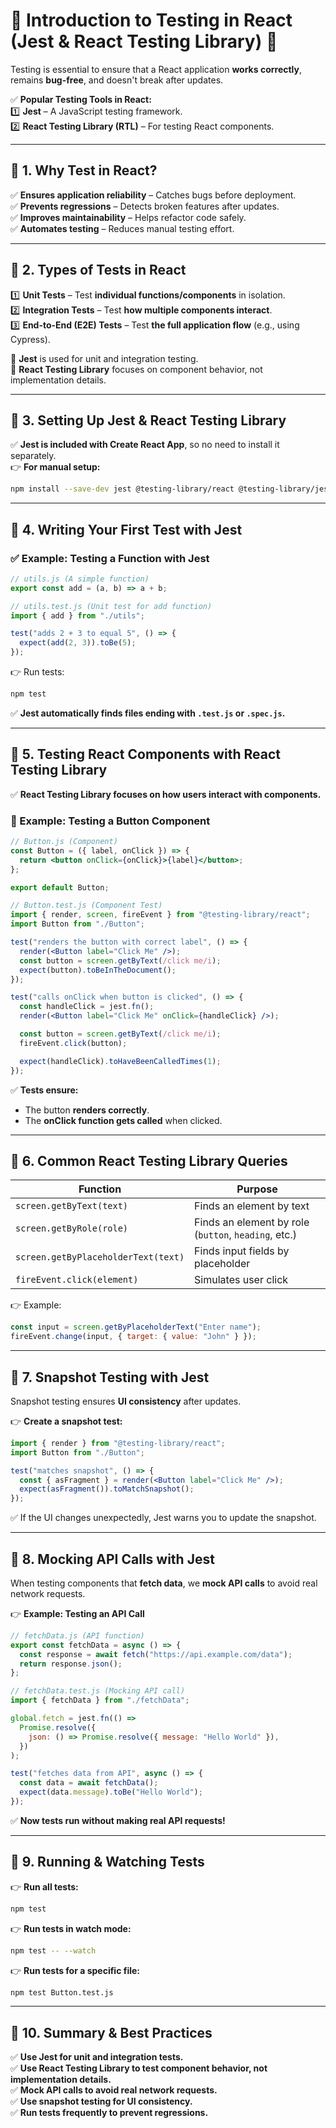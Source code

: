 # **🔹 Introduction to Testing in React (Jest & React Testing Library) 🚀**

Testing is essential to ensure that a React application **works correctly**, remains **bug-free**, and doesn't break after updates.

✅ **Popular Testing Tools in React:**  
1️⃣ **Jest** – A JavaScript testing framework.  
2️⃣ **React Testing Library (RTL)** – For testing React components.

---

## **🔹 1. Why Test in React?**

✅ **Ensures application reliability** – Catches bugs before deployment.  
✅ **Prevents regressions** – Detects broken features after updates.  
✅ **Improves maintainability** – Helps refactor code safely.  
✅ **Automates testing** – Reduces manual testing effort.

---

## **🔹 2. Types of Tests in React**

1️⃣ **Unit Tests** – Test **individual functions/components** in isolation.  
2️⃣ **Integration Tests** – Test **how multiple components interact**.  
3️⃣ **End-to-End (E2E) Tests** – Test **the full application flow** (e.g., using Cypress).

🔹 **Jest** is used for unit and integration testing.  
🔹 **React Testing Library** focuses on component behavior, not implementation details.

---

## **🔹 3. Setting Up Jest & React Testing Library**

✅ **Jest is included with Create React App**, so no need to install it separately.  
👉 **For manual setup:**

```sh
npm install --save-dev jest @testing-library/react @testing-library/jest-dom
```

---

## **🔹 4. Writing Your First Test with Jest**

### **✅ Example: Testing a Function with Jest**

```jsx
// utils.js (A simple function)
export const add = (a, b) => a + b;
```

```jsx
// utils.test.js (Unit test for add function)
import { add } from "./utils";

test("adds 2 + 3 to equal 5", () => {
  expect(add(2, 3)).toBe(5);
});
```

👉 Run tests:

```sh
npm test
```

✅ **Jest automatically finds files ending with `.test.js` or `.spec.js`.**

---

## **🔹 5. Testing React Components with React Testing Library**

✅ **React Testing Library focuses on how users interact with components.**

### **🔹 Example: Testing a Button Component**

```jsx
// Button.js (Component)
const Button = ({ label, onClick }) => {
  return <button onClick={onClick}>{label}</button>;
};

export default Button;
```

```jsx
// Button.test.js (Component Test)
import { render, screen, fireEvent } from "@testing-library/react";
import Button from "./Button";

test("renders the button with correct label", () => {
  render(<Button label="Click Me" />);
  const button = screen.getByText(/click me/i);
  expect(button).toBeInTheDocument();
});

test("calls onClick when button is clicked", () => {
  const handleClick = jest.fn();
  render(<Button label="Click Me" onClick={handleClick} />);

  const button = screen.getByText(/click me/i);
  fireEvent.click(button);

  expect(handleClick).toHaveBeenCalledTimes(1);
});
```

✅ **Tests ensure:**

- The button **renders correctly**.
- The **onClick function gets called** when clicked.

---

## **🔹 6. Common React Testing Library Queries**

| Function                            | Purpose                                              |
| ----------------------------------- | ---------------------------------------------------- |
| `screen.getByText(text)`            | Finds an element by text                             |
| `screen.getByRole(role)`            | Finds an element by role (`button`, `heading`, etc.) |
| `screen.getByPlaceholderText(text)` | Finds input fields by placeholder                    |
| `fireEvent.click(element)`          | Simulates user click                                 |

👉 Example:

```jsx
const input = screen.getByPlaceholderText("Enter name");
fireEvent.change(input, { target: { value: "John" } });
```

---

## **🔹 7. Snapshot Testing with Jest**

Snapshot testing ensures **UI consistency** after updates.

👉 **Create a snapshot test:**

```jsx
import { render } from "@testing-library/react";
import Button from "./Button";

test("matches snapshot", () => {
  const { asFragment } = render(<Button label="Click Me" />);
  expect(asFragment()).toMatchSnapshot();
});
```

✅ If the UI changes unexpectedly, Jest warns you to update the snapshot.

---

## **🔹 8. Mocking API Calls with Jest**

When testing components that **fetch data**, we **mock API calls** to avoid real network requests.

👉 **Example: Testing an API Call**

```jsx
// fetchData.js (API function)
export const fetchData = async () => {
  const response = await fetch("https://api.example.com/data");
  return response.json();
};
```

```jsx
// fetchData.test.js (Mocking API call)
import { fetchData } from "./fetchData";

global.fetch = jest.fn(() =>
  Promise.resolve({
    json: () => Promise.resolve({ message: "Hello World" }),
  })
);

test("fetches data from API", async () => {
  const data = await fetchData();
  expect(data.message).toBe("Hello World");
});
```

✅ **Now tests run without making real API requests!**

---

## **🔹 9. Running & Watching Tests**

👉 **Run all tests:**

```sh
npm test
```

👉 **Run tests in watch mode:**

```sh
npm test -- --watch
```

👉 **Run tests for a specific file:**

```sh
npm test Button.test.js
```

---

## **🔹 10. Summary & Best Practices**

✅ **Use Jest for unit and integration tests.**  
✅ **Use React Testing Library to test component behavior, not implementation details.**  
✅ **Mock API calls to avoid real network requests.**  
✅ **Use snapshot testing for UI consistency.**  
✅ **Run tests frequently to prevent regressions.**

